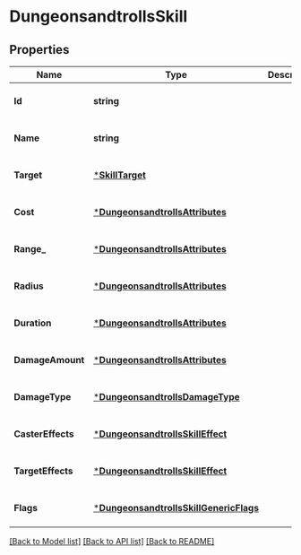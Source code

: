 # DungeonsandtrollsSkill

## Properties
Name | Type | Description | Notes
------------ | ------------- | ------------- | -------------
**Id** | **string** |  | [optional] [default to null]
**Name** | **string** |  | [optional] [default to null]
**Target** | [***SkillTarget**](SkillTarget.md) |  | [optional] [default to null]
**Cost** | [***DungeonsandtrollsAttributes**](dungeonsandtrollsAttributes.md) |  | [optional] [default to null]
**Range_** | [***DungeonsandtrollsAttributes**](dungeonsandtrollsAttributes.md) |  | [optional] [default to null]
**Radius** | [***DungeonsandtrollsAttributes**](dungeonsandtrollsAttributes.md) |  | [optional] [default to null]
**Duration** | [***DungeonsandtrollsAttributes**](dungeonsandtrollsAttributes.md) |  | [optional] [default to null]
**DamageAmount** | [***DungeonsandtrollsAttributes**](dungeonsandtrollsAttributes.md) |  | [optional] [default to null]
**DamageType** | [***DungeonsandtrollsDamageType**](dungeonsandtrollsDamageType.md) |  | [optional] [default to null]
**CasterEffects** | [***DungeonsandtrollsSkillEffect**](dungeonsandtrollsSkillEffect.md) |  | [optional] [default to null]
**TargetEffects** | [***DungeonsandtrollsSkillEffect**](dungeonsandtrollsSkillEffect.md) |  | [optional] [default to null]
**Flags** | [***DungeonsandtrollsSkillGenericFlags**](dungeonsandtrollsSkillGenericFlags.md) |  | [optional] [default to null]

[[Back to Model list]](../README.md#documentation-for-models) [[Back to API list]](../README.md#documentation-for-api-endpoints) [[Back to README]](../README.md)

